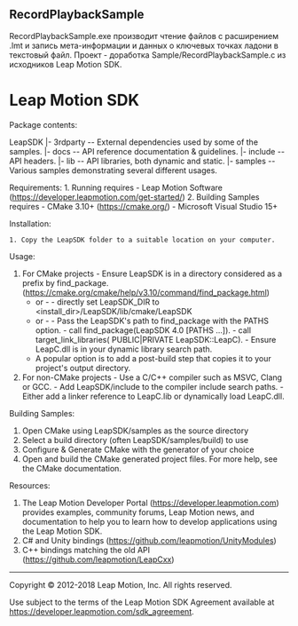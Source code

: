 ## RecordPlaybackSample
RecordPlaybackSample.exe производит чтение файлов с расширением .lmt и запись мета-информации и данных о ключевых точках ладони в текстовый файл. 
Проект - доработка Sample/RecordPlaybackSample.c из исходников Leap Motion SDK.


Leap Motion SDK
================================================================================

Package contents:

  LeapSDK
    |- 3rdparty      -- External dependencies used by some of the samples.
    |- docs          -- API reference documentation & guidelines.
    |- include       -- API headers.
    |- lib           -- API libraries, both dynamic and static.
    |- samples       -- Various samples demonstrating several different usages.

Requirements:
    1. Running requires
      - Leap Motion Software (https://developer.leapmotion.com/get-started/)
    2. Building Samples requires
      - CMake 3.10+ (https://cmake.org/)
      - Microsoft Visual Studio 15+

Installation:

    1. Copy the LeapSDK folder to a suitable location on your computer.

Usage:
  1. For CMake projects
    - Ensure LeapSDK is in a directory considered as a prefix by find_package.
        (https://cmake.org/cmake/help/v3.10/command/find_package.html)
      - or -
    - directly set LeapSDK_DIR to <install_dir>/LeapSDK/lib/cmake/LeapSDK
      - or -
    - Pass the LeapSDK's path to find_package with the PATHS option.
    - call find_package(LeapSDK 4.0 [PATHS ...]).
    - call target_link_libraries(<your project> PUBLIC|PRIVATE LeapSDK::LeapC).
    - Ensure LeapC.dll is in your dynamic library search path.
      - A popular option is to add a post-build step that copies it to your
        project's output directory.
  2. For non-CMake projects
    - Use a C/C++ compiler such as MSVC, Clang or GCC.
    - Add LeapSDK/include to the compiler include search paths.
    - Either add a linker reference to LeapC.lib or dynamically
      load LeapC.dll.

Building Samples:
  1. Open CMake using LeapSDK/samples as the source directory
  2. Select a build directory (often LeapSDK/samples/build) to use
  3. Configure & Generate CMake with the generator of your choice
  4. Open and build the CMake generated project files. For more help, see
    the CMake documentation.

Resources:

  1. The Leap Motion Developer Portal (https://developer.leapmotion.com)
     provides examples, community forums, Leap Motion news, and documentation
     to help you to learn how to develop applications using the Leap Motion
     SDK.
  2. C# and Unity bindings (https://github.com/leapmotion/UnityModules)
  3. C++ bindings matching the old API (https://github.com/leapmotion/LeapCxx)

--------------------------------------------------------------------------------
Copyright © 2012-2018 Leap Motion, Inc. All rights reserved.

Use subject to the terms of the Leap Motion SDK Agreement available at
https://developer.leapmotion.com/sdk_agreement.
